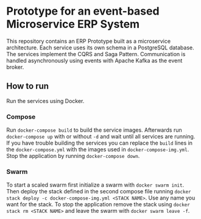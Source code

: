 # Prototype for an event-based Microservice ERP System

This repository contains an ERP Prototype built as a microservice architecture. Each service uses its own schema in a PostgreSQL database. The services implement the CQRS and Saga Pattern. Communication is handled asynchronously using events with Apache Kafka as the event broker.

## How to run

Run the services using Docker.

### Compose
Run `docker-compose build` to build the service images. Afterwards run `docker-compose up` with or without `-d` and wait until all services are running. If you have trouble building the services you can replace the `build` lines in the `docker-compose.yml` with the images used in `docker-compose-img.yml`. Stop the application by running `docker-compose down`.

### Swarm
To start a scaled swarm first initialize a swarm with `docker swarm init`. Then deploy the stack defined in the second compose file running `docker stack deploy -c docker-compose-img.yml <STACK NAME>`. Use any name you want for the stack. To stop the application remove the stack using `docker stack rm <STACK NAME>` and leave the swarm with `docker swarm leave -f`.
